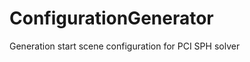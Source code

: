 ConfigurationGenerator
======================

Generation start scene configuration for PCI SPH solver
